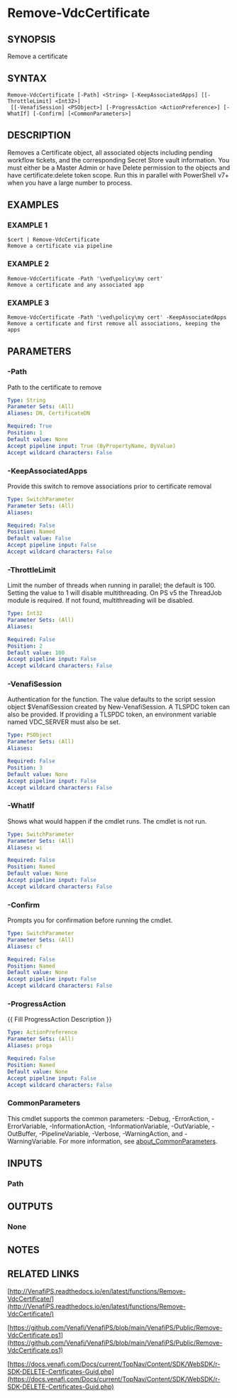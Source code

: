 # Remove-VdcCertificate

## SYNOPSIS
Remove a certificate

## SYNTAX

```
Remove-VdcCertificate [-Path] <String> [-KeepAssociatedApps] [[-ThrottleLimit] <Int32>]
 [[-VenafiSession] <PSObject>] [-ProgressAction <ActionPreference>] [-WhatIf] [-Confirm] [<CommonParameters>]
```

## DESCRIPTION
Removes a Certificate object, all associated objects including pending workflow tickets, and the corresponding Secret Store vault information.
You must either be a Master Admin or have Delete permission to the objects and have certificate:delete token scope.
Run this in parallel with PowerShell v7+ when you have a large number to process.

## EXAMPLES

### EXAMPLE 1
```
$cert | Remove-VdcCertificate
Remove a certificate via pipeline
```

### EXAMPLE 2
```
Remove-VdcCertificate -Path '\ved\policy\my cert'
Remove a certificate and any associated app
```

### EXAMPLE 3
```
Remove-VdcCertificate -Path '\ved\policy\my cert' -KeepAssociatedApps
Remove a certificate and first remove all associations, keeping the apps
```

## PARAMETERS

### -Path
Path to the certificate to remove

```yaml
Type: String
Parameter Sets: (All)
Aliases: DN, CertificateDN

Required: True
Position: 1
Default value: None
Accept pipeline input: True (ByPropertyName, ByValue)
Accept wildcard characters: False
```

### -KeepAssociatedApps
Provide this switch to remove associations prior to certificate removal

```yaml
Type: SwitchParameter
Parameter Sets: (All)
Aliases:

Required: False
Position: Named
Default value: False
Accept pipeline input: False
Accept wildcard characters: False
```

### -ThrottleLimit
Limit the number of threads when running in parallel; the default is 100.
Setting the value to 1 will disable multithreading.
On PS v5 the ThreadJob module is required. 
If not found, multithreading will be disabled.

```yaml
Type: Int32
Parameter Sets: (All)
Aliases:

Required: False
Position: 2
Default value: 100
Accept pipeline input: False
Accept wildcard characters: False
```

### -VenafiSession
Authentication for the function.
The value defaults to the script session object $VenafiSession created by New-VenafiSession.
A TLSPDC token can also be provided.
If providing a TLSPDC token, an environment variable named VDC_SERVER must also be set.

```yaml
Type: PSObject
Parameter Sets: (All)
Aliases:

Required: False
Position: 3
Default value: None
Accept pipeline input: False
Accept wildcard characters: False
```

### -WhatIf
Shows what would happen if the cmdlet runs.
The cmdlet is not run.

```yaml
Type: SwitchParameter
Parameter Sets: (All)
Aliases: wi

Required: False
Position: Named
Default value: None
Accept pipeline input: False
Accept wildcard characters: False
```

### -Confirm
Prompts you for confirmation before running the cmdlet.

```yaml
Type: SwitchParameter
Parameter Sets: (All)
Aliases: cf

Required: False
Position: Named
Default value: None
Accept pipeline input: False
Accept wildcard characters: False
```

### -ProgressAction
{{ Fill ProgressAction Description }}

```yaml
Type: ActionPreference
Parameter Sets: (All)
Aliases: proga

Required: False
Position: Named
Default value: None
Accept pipeline input: False
Accept wildcard characters: False
```

### CommonParameters
This cmdlet supports the common parameters: -Debug, -ErrorAction, -ErrorVariable, -InformationAction, -InformationVariable, -OutVariable, -OutBuffer, -PipelineVariable, -Verbose, -WarningAction, and -WarningVariable. For more information, see [about_CommonParameters](http://go.microsoft.com/fwlink/?LinkID=113216).

## INPUTS

### Path
## OUTPUTS

### None
## NOTES

## RELATED LINKS

[http://VenafiPS.readthedocs.io/en/latest/functions/Remove-VdcCertificate/](http://VenafiPS.readthedocs.io/en/latest/functions/Remove-VdcCertificate/)

[https://github.com/Venafi/VenafiPS/blob/main/VenafiPS/Public/Remove-VdcCertificate.ps1](https://github.com/Venafi/VenafiPS/blob/main/VenafiPS/Public/Remove-VdcCertificate.ps1)

[https://docs.venafi.com/Docs/current/TopNav/Content/SDK/WebSDK/r-SDK-DELETE-Certificates-Guid.php](https://docs.venafi.com/Docs/current/TopNav/Content/SDK/WebSDK/r-SDK-DELETE-Certificates-Guid.php)

